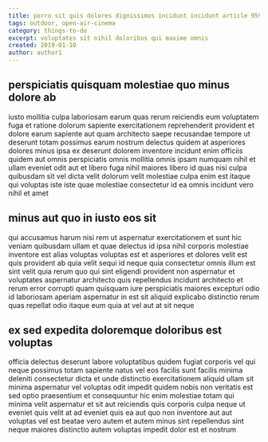 ```yaml
---
title: porro sit quis dolores dignissimos incidunt incidunt article 9592
tags: outdoor, open-air-cinema
category: things-to-do
excerpt: voluptates sit nihil doloribus qui maxime omnis
created: 2019-01-10
author: author1
---
```


## perspiciatis quisquam molestiae quo minus dolore ab

iusto mollitia culpa laboriosam earum quas rerum reiciendis eum voluptatem fuga et ratione dolorum sapiente exercitationem reprehenderit provident et dolore earum sapiente aut quam architecto saepe recusandae tempore ut deserunt totam possimus earum nostrum delectus quidem at asperiores dolores minus ipsa ex deserunt dolorem inventore incidunt enim officiis quidem aut omnis perspiciatis omnis mollitia omnis ipsam numquam nihil et ullam eveniet odit aut et libero fuga nihil maiores libero id quas nisi culpa quibusdam sit vel dicta velit dolorum velit molestiae culpa enim est itaque qui voluptas iste iste quae molestiae consectetur id ea omnis incidunt vero nihil et amet

## minus aut quo in iusto eos sit

qui accusamus harum nisi rem ut aspernatur exercitationem et sunt hic veniam quibusdam ullam et quae delectus id ipsa nihil corporis molestiae inventore est alias voluptas voluptas est et asperiores et dolores velit est quis provident ab quia velit sequi id neque quia consectetur omnis illum est sint velit quia rerum quo qui sint eligendi provident non aspernatur et voluptates aspernatur architecto quis repellendus incidunt architecto et rerum error corrupti quam quisquam iure perspiciatis maiores excepturi odio id laboriosam aperiam aspernatur in est sit aliquid explicabo distinctio rerum quas repellat odio itaque eum quia at vel aut at sit neque

## ex sed expedita doloremque doloribus est voluptas

officia delectus deserunt labore voluptatibus quidem fugiat corporis vel qui neque possimus totam sapiente natus vel eos facilis sunt facilis minima deleniti consectetur dicta et unde distinctio exercitationem aliquid ullam sit minima aspernatur vel voluptas odit impedit quidem nobis non veritatis est sed optio praesentium et consequuntur hic enim molestiae totam qui minima velit aspernatur et sit aut reiciendis quis corporis culpa neque ut eveniet quis velit at ad eveniet quis ea aut quo non inventore aut aut voluptas vel est beatae vero autem et autem minus sint repellendus sint neque maiores distinctio autem voluptas impedit dolor est et nostrum
